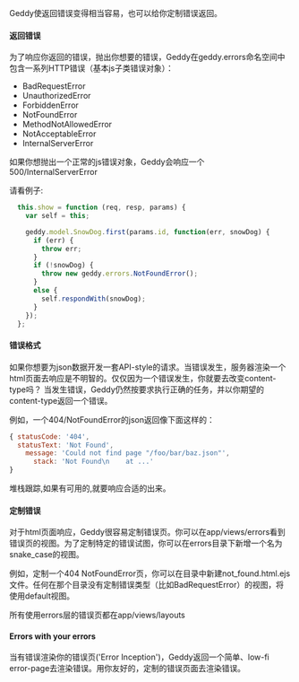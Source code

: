 Geddy使返回错误变得相当容易，也可以给你定制错误返回。

#### 返回错误

为了响应你返回的错误，抛出你想要的错误，Geddy在geddy.errors命名空间中包含一系列HTTP错误（基本js子类错误对象）：

* BadRequestError
* UnauthorizedError
* ForbiddenError
* NotFoundError
* MethodNotAllowedError
* NotAcceptableError
* InternalServerError

如果你想抛出一个正常的js错误对象，Geddy会响应一个 500/InternalServerError

请看例子:

```javascript
  this.show = function (req, resp, params) {
    var self = this;

    geddy.model.SnowDog.first(params.id, function(err, snowDog) {
      if (err) {
        throw err;
      }
      if (!snowDog) {
        throw new geddy.errors.NotFoundError();
      }
      else {
        self.respondWith(snowDog);
      }
    });
  };
```

#### 错误格式

如果你想要为json数据开发一套API-style的请求。当错误发生，服务器渲染一个html页面去响应是不明智的。仅仅因为一个错误发生，你就要去改变content-type吗？
当发生错误，Geddy仍然按要求执行正确的任务，并以你期望的content-type返回一个错误。

例如，一个404/NotFoundError的json返回像下面这样的：

```javascript
{ statusCode: '404',
  statusText: 'Not Found',
    message: 'Could not find page "/foo/bar/baz.json"',
      stack: 'Not Found\n    at ...'
}
```

堆栈跟踪,如果有可用的,就要响应合适的出来。

#### 定制错误

对于html页面响应，Geddy很容易定制错误页。你可以在app/views/errors看到错误页的视图。为了定制特定的错误试图，你可以在errors目录下新增一个名为snake_case的视图。

例如，定制一个404 NotFoundError页，你可以在目录中新建not_found.html.ejs文件。任何在那个目录没有定制错误类型（比如BadRequestError）的视图，将使用default视图。

所有使用errors层的错误页都在app/views/layouts

#### Errors with your errors

当有错误渲染你的错误页('Error Inception')，Geddy返回一个简单、low-fi error-page去渲染错误。用你友好的，定制的错误页面去渲染错误。

